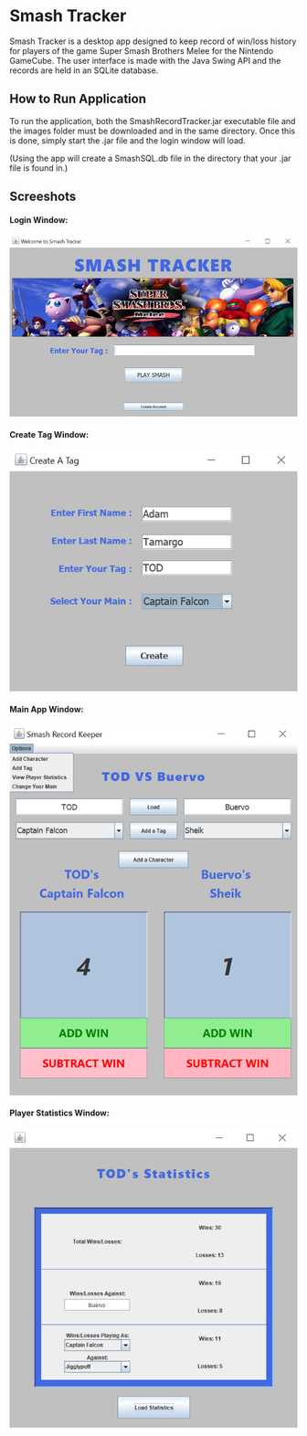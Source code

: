 # Smash Tracker
Smash Tracker is a desktop app designed to keep record of win/loss history for players of the game Super Smash Brothers Melee for the Nintendo GameCube. The user interface is made with the Java Swing API and the records are held in an SQLite database.

How to Run Application
------

To run the application, both the SmashRecordTracker.jar executable file and the images folder must be downloaded and in the same directory. Once this is done, simply start the .jar file and the login window will load. 

(Using the app will create a SmashSQL.db file in the directory that your .jar file is found in.)

Screeshots
------

#### Login Window:
![alt text](https://github.com/tamargoadam/smash-record-tracker/blob/master/images/STLoginWindow.PNG "Smash Tracker Login Window")


#### Create Tag Window:
![alt text](https://github.com/tamargoadam/smash-record-tracker/blob/master/images/STCreateTagWindow.PNG "Smash Tracker Create Tag Window")


#### Main App Window:
![alt text](https://github.com/tamargoadam/smash-record-tracker/blob/master/images/STMainWindow.PNG "Smash Tracker Main Window")


#### Player Statistics Window:
![alt text](https://github.com/tamargoadam/smash-record-tracker/blob/master/images/STStats.PNG "Smash Tracker Statistics Window")
